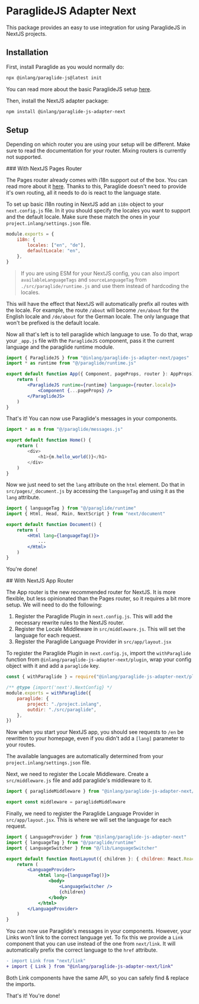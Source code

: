 # ParaglideJS Adapter Next

This package provides an easy to use integration for using ParaglideJS in NextJS projects.

## Installation

First, install Paraglide as you would normally do:

```bash
npx @inlang/paraglide-js@latest init
```

You can read more about the basic ParaglideJS setup [here](https://inlang.com/m/gerre34r/library-inlang-paraglideJs).

Then, install the NextJS adapter package:

```bash
npm install @inlang/paraglide-js-adapter-next
```

## Setup

Depending on which router you are using your setup will be different. Make sure to read the documentation for your router. Mixing routers is currently not supported.

### With NextJS Pages Router

The Pages router already comes with i18n support out of the box. You can read more about it [here](https://nextjs.org/docs/advanced-features/i18n-routing). Thanks to this, Paraglide doesn't need to provide it's own routing, all it needs to do is react to the language state.

To set up basic i18n routing in NextJS add an `i18n` object to your `next.config.js` file. In it you should specify the locales you want to support and the default locale. Make sure these match the ones in your `project.inlang/settings.json` file.

```js
module.exports = {
    i18n: {
        locales: ["en", "de"],
        defaultLocale: "en",
    },
}
```

> If you are using ESM for your NextJS config, you can also import `availableLanguageTags` and `sourceLanguageTag` from `./src/paraglide/runtime.js` and use them instead of hardcoding the locales.

This will have the effect that NextJS will automatically prefix all routes with the locale. For example, the route `/about` will become `/en/about` for the English locale and `/de/about` for the German locale. The only language that won't be prefixed is the default locale.

Now all that's left is to tell paraglide which language to use. To do that, wrap your `_app.js` file with the `ParaglideJS` component, pass it the current language and the paraglide runtime module.

```jsx
import { ParaglideJS } from "@inlang/paraglide-js-adapter-next/pages"
import * as runtime from "@/paraglide/runtime.js"

export default function App({ Component, pageProps, router }: AppProps) {
	return (
		<ParaglideJS runtime={runtime} language={router.locale}>
			<Component {...pageProps} />
		</ParaglideJS>
	)
}
```

That's it! You can now use Paraglide's messages in your components.

```ts
import * as m from "@/paraglide/messages.js"

export default function Home() {
    return (
        <div>
            <h1>{m.hello_world()}</h1>
        </div>
    )
}
```

Now we just need to set the `lang` attribute on the `html` element. Do that in `src/pages/_document.js` by accessing the `languageTag` and using it as the `lang` attribute.

```jsx
import { languageTag } from "@/paraglide/runtime"
import { Html, Head, Main, NextScript } from "next/document"

export default function Document() {
	return (
		<Html lang={languageTag()}>
            ...
        </Html>
    )
}
```

You're done!

## With NextJS App Router

The App router is the new recommended router for NextJS. It is more flexible, but less opinionated than the Pages router, so it requires a bit more setup. We will need to do the following:

1. Register the Paraglide Plugin in `next.config.js`. This will add the necessary rewrite rules to the NextJS router.
2. Register the Locale Middleware in `src/middleware.js`. This will set the language for each request.
3. Register the Paraglide Language Provider in `src/app/layout.jsx`

To register the Paraglide Plugin in `next.config.js`, import the `withParaglide` function from `@inlang/paraglide-js-adapter-next/plugin`, wrap your config object with it and add a `paraglide` key. 

```js
const { withParaglide } = require("@inlang/paraglide-js-adapter-next/plugin")

/** @type {import('next').NextConfig} */
module.exports = withParaglide({
    paraglide: {
        project: "./project.inlang",
        outdir: "./src/paraglide",
    },
})
```
Now when you start your NextJS app, you should see requests to `/en` be rewritten to your homepage, even if you didn't add a `[lang]` parameter to your routes. 

The available languages are automatically determined from your `project.inlang/settings.json` file.

Next, we need to register the Locale Middleware. Create a `src/middleware.js` file and add paraglide's middleware to it.

```js
import { paraglideMiddleware } from "@inlang/paraglide-js-adapter-next/middleware"

export const middleware = paraglideMiddleware
```

Finally, we need to register the Paraglide Language Provider in `src/app/layout.jsx`. This is where we will set the language for each request.

```jsx
import { LanguageProvider } from "@inlang/paraglide-js-adapter-next"
import { languageTag } from "@/paraglide/runtime"
import { LanguageSwitcher } from "@/lib/LanguageSwitcher"

export default function RootLayout({ children }: { children: React.ReactNode }) {
	return (
		<LanguageProvider>
			<html lang={languageTag()}>
				<body>
					<LanguageSwitcher />
					{children}
				</body>
			</html>
		</LanguageProvider>
	)
}
```

You can now use Paraglide's messages in your components.
However, your Links won't link to the correct language yet. To fix this we provide a `Link` component that you can use instead of the one from `next/link`. It will automatically prefix the correct language to the `href` attribute. 

```diff
- import Link from "next/link"
+ import { Link } from "@inlang/paraglide-js-adapter-next/link"
```

Both Link components have the same API, so you can safely find & replace the imports.

That's it! You're done!